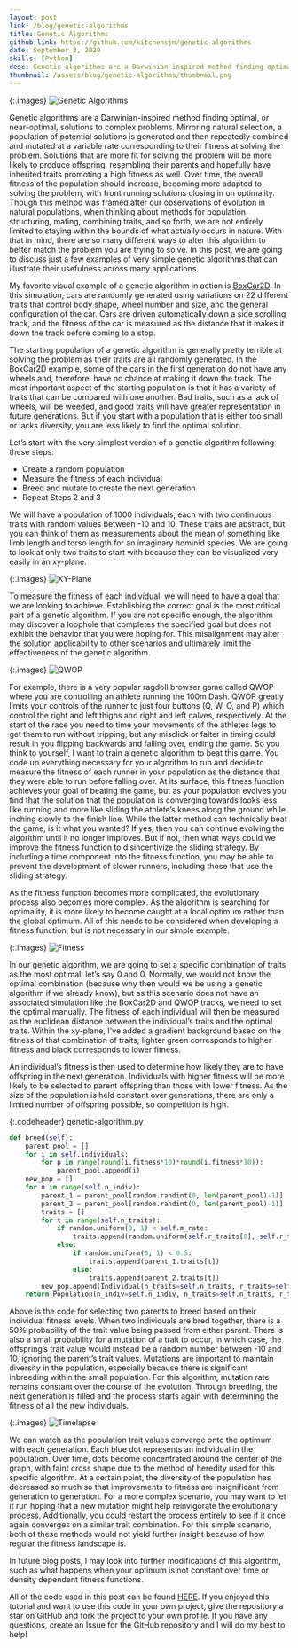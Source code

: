 ```yaml
---
layout: post
link: /blog/genetic-algorithms
title: Genetic Algorithms
github-link: https://github.com/kitchensjn/genetic-algorithms
date: September 3, 2020
skills: [Python]
desc: Genetic algorithms are a Darwinian-inspired method finding optimal, or near-optimal, solutions to complex problems. Mirroring natural selection, a population of potential solutions is generated and then repeatedly combined and mutated at a variable rate corresponding to their fitness at solving the problem.
thumbnail: /assets/blog/genetic-algorithms/thumbnail.png
---
```


{:.images}
![Genetic Algorithms](/assets/blog/genetic-algorithms/thumbnail.png)

Genetic algorithms are a Darwinian-inspired method finding optimal, or near-optimal, solutions to complex problems. Mirroring natural selection, a population of potential solutions is generated and then repeatedly combined and mutated at a variable rate corresponding to their fitness at solving the problem. Solutions that are more fit for solving the problem will be more likely to produce offspring, resembling their parents and hopefully have inherited traits promoting a high fitness as well. Over time, the overall fitness of the population should increase, becoming more adapted to solving the problem, with front running solutions closing in on optimality. Though this method was framed after our observations of evolution in natural populations, when thinking about methods for population structuring, mating, combining traits, and so forth, we are not entirely limited to staying within the bounds of what actually occurs in nature. With that in mind, there are so many different ways to alter this algorithm to better match the problem you are trying to solve. In this post, we are going to discuss just a few examples of very simple genetic algorithms that can illustrate their usefulness across many applications.

My favorite visual example of a genetic algorithm in action is [BoxCar2D](http://boxcar2d.com). In this simulation, cars are randomly generated using variations on 22 different traits that control body shape, wheel number and size, and the general configuration of the car. Cars are driven automatically down a side scrolling track, and the fitness of the car is measured as the distance that it makes it down the track before coming to a stop.

The starting population of a genetic algorithm is generally pretty terrible at solving the problem as their traits are all randomly generated. In the BoxCar2D example, some of the cars in the first generation do not have any wheels and, therefore, have no chance at making it down the track. The most important aspect of the starting population is that it has a variety of traits that can be compared with one another. Bad traits, such as a lack of wheels, will be weeded, and good traits will have greater representation in future generations. But if you start with a population that is either too small or lacks diversity, you are less likely to find the optimal solution.

Let’s start with the very simplest version of a genetic algorithm following these steps:

- Create a random population
- Measure the fitness of each individual
- Breed and mutate to create the next generation
- Repeat Steps 2 and 3

We will have a population of 1000 individuals, each with two continuous traits with random values between -10 and 10. These traits are abstract, but you can think of them as measurements about the mean of something like limb length and torso length for an imaginary hominid species. We are going to look at only two traits to start with because they can be visualized very easily in an xy-plane.

{:.images}
![XY-Plane](/assets/blog/genetic-algorithms/blank.png)

To measure the fitness of each individual, we will need to have a goal that we are looking to achieve. Establishing the correct goal is the most critical part of a genetic algorithm. If you are not specific enough, the algorithm may discover a loophole that completes the specified goal but does not exhibit the behavior that you were hoping for. This misalignment may alter the solution applicability to other scenarios and ultimately limit the effectiveness of the genetic algorithm.

{:.images}
![QWOP](/assets/blog/genetic-algorithms/QWOP.jpg)

For example, there is a very popular ragdoll browser game called QWOP where you are controlling an athlete running the 100m Dash. QWOP greatly limits your controls of the runner to just four buttons (Q, W, O, and P) which control the right and left thighs and right and left calves, respectively. At the start of the race you need to time your movements of the athletes legs to get them to run without tripping, but any misclick or falter in timing could result in you flipping backwards and falling over, ending the game. So you think to yourself, I want to train a genetic algorithm to beat this game. You code up everything necessary for your algorithm to run and decide to measure the fitness of each runner in your population as the distance that they were able to run before falling over. At its surface, this fitness function achieves your goal of beating the game, but as your population evolves you find that the solution that the population is converging towards looks less like running and more like sliding the athlete’s knees along the ground while inching slowly to the finish line. While the latter method can technically beat the game, is it what you wanted? If yes, then you can continue evolving the algorithm until it no longer improves. But if not, then what ways could we improve the fitness function to disincentivize the sliding strategy. By including a time component into the fitness function, you may be able to prevent the development of slower runners, including those that use the sliding strategy.

As the fitness function becomes more complicated, the evolutionary process also becomes more complex. As the algorithm is searching for optimality, it is more likely to become caught at a local optimum rather than the global optimum. All of this needs to be considered when developing a fitness function, but is not necessary in our simple example.

{:.images}
![Fitness](/assets/blog/genetic-algorithms/fitness.png)

In our genetic algorithm, we are going to set a specific combination of traits as the most optimal; let’s say 0 and 0. Normally, we would not know the optimal combination (because why then would we be using a genetic algorithm if we already know), but as this scenario does not have an associated simulation like the BoxCar2D and QWOP tracks, we need to set the optimal manually. The fitness of each individual will then be measured as the euclidean distance between the individual’s traits and the optimal traits. Within the xy-plane, I've added a gradient background based on the fitness of that combination of traits; lighter green corresponds to higher fitness and black corresponds to lower fitness.

An individual’s fitness is then used to determine how likely they are to have offspring in the next generation. Individuals with higher fitness will be more likely to be selected to parent offspring than those with lower fitness. As the size of the population is held constant over generations, there are only a limited number of offspring possible, so competition is high.

{:.codeheader}
genetic-algorithm.py
```python
def breed(self):
    parent_pool = []
    for i in self.individuals:
        for p in range(round(i.fitness*10)*round(i.fitness*10)):
            parent_pool.append(i)
    new_pop = []
    for n in range(self.n_indiv):
        parent_1 = parent_pool[random.randint(0, len(parent_pool)-1)]
        parent_2 = parent_pool[random.randint(0, len(parent_pool)-1)]
        traits = []
        for t in range(self.n_traits):
            if random.uniform(0, 1) < self.m_rate:
                traits.append(random.uniform(self.r_traits[0], self.r_traits[1]))
            else:
                if random.uniform(0, 1) < 0.5:
                    traits.append(parent_1.traits[t])
                else:
                    traits.append(parent_2.traits[t])
        new_pop.append(Individual(n_traits=self.n_traits, r_traits=self.r_traits, traits=traits))
    return Population(n_indiv=self.n_indiv, n_traits=self.n_traits, r_traits=self.r_traits, m_rate=self.m_rate, individuals=new_pop)
```

Above is the code for selecting two parents to breed based on their individual fitness levels. When two individuals are bred together, there is a 50% probability of the trait value being passed from either parent. There is also a small probability for a mutation of a trait to occur, in which case, the offspring’s trait value would instead be a random number between -10 and 10, ignoring the parent’s trait values. Mutations are important to maintain diversity in the population, especially because there is significant inbreeding within the small population. For this algorithm, mutation rate remains constant over the course of the evolution. Through breeding, the next generation is filled and the process starts again with determining the fitness of all the new individuals.

{:.images}
![Timelapse](/assets/blog/genetic-algorithms/timelapse.gif)

We can watch as the population trait values converge onto the optimum with each generation. Each blue dot represents an individual in the population. Over time, dots become concentrated around the center of the graph, with faint cross shape due to the method of heredity used for this specific algorithm. At a certain point, the diversity of the population has decreased so much so that improvements to fitness are insignificant from generation to generation. For a more complex scenario, you may want to let it run hoping that a new mutation might help reinvigorate the evolutionary process. Additionally, you could restart the process entirely to see if it once again converges on a similar trait combination. For this simple scenario, both of these methods would not yield further insight because of how regular the fitness landscape is.

In future blog posts, I may look into further modifications of this algorithm, such as what happens when your optimum is not constant over time or density dependent fitness functions.

All of the code used in this post can be found [HERE](https://github.com/kitchensjn/genetic-algorithms). If you enjoyed this tutorial and want to use this code in your own project, give the repository a star on GitHub and fork the project to your own profile. If you have any questions, create an Issue for the GitHub repository and I will do my best to help!